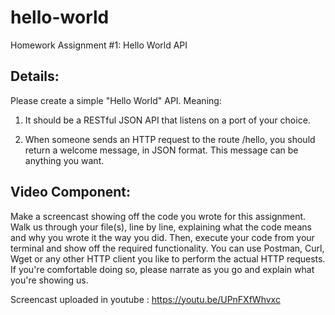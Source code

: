 # hello-world
Homework Assignment #1: Hello World API





## Details:
 
Please create a simple "Hello World" API. Meaning:

1. It should be a RESTful JSON API that listens on a port of your choice. 

2. When someone sends an HTTP request to the route /hello, you should return a welcome message, in JSON format. This message can be anything you want. 


## Video Component:

Make a screencast showing off the code you wrote for this assignment. Walk us through your file(s), line by line, explaining what the code means and why you wrote it the way you did. Then, execute your code from your terminal and show off the required functionality. You can use Postman, Curl, Wget or any other HTTP client you like to perform the actual HTTP requests. If you're comfortable doing so, please narrate as you go and explain what you're showing us.

Screencast uploaded in youtube : https://youtu.be/UPnFXfWhvxc


